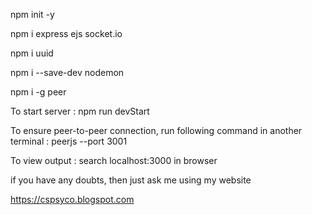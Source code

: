 npm init -y

npm i express ejs socket.io

npm i uuid

npm i --save-dev nodemon

npm i -g peer

To start server :
	npm run devStart

To ensure peer-to-peer connection, run following command in another terminal :
	peerjs --port 3001

To view output :
	search localhost:3000 in browser

if you have any doubts, then just ask me using my website 

https://cspsyco.blogspot.com


